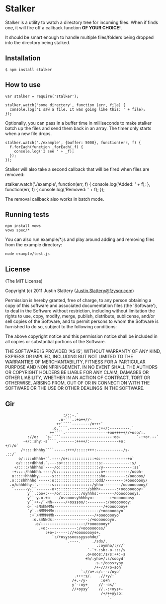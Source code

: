 # Stalker

Stalker is a utility to watch a directory tree for incoming files. When if finds
one, it will fire off a callback function __OF YOUR CHOICE!__.

It should be smart enough to handle multiple files/folders being dropped into the 
directory being stalked. 

## Installation

    $ npm install stalker

## How to use

    var stalker = require('stalker');

    stalker.watch('some_directory', function (err, file) {
      console.log('I saw a file. It was going like this: ' + file);
    });


Optionally, you can pass in a buffer time in milliseconds to make stalker batch up 
the files and send them back in an array. The timer only starts when a new file
drops.

    stalker.watch('./example', {buffer: 5000}, function(err, f) { 
      f.forEach(function _forEach(_f) {
        console.log('I see ' + _f); 
      });
    });

Stalker will also take a second callback that will be fired when files are removed:

  stalker.watch('./example', function(err, f) { 
    console.log('Added: ' + f); 
  }, function(err, f) {
    console.log('Removed: ' + f); 
  });

The removal callback also works in batch mode.

## Running tests
  
    npm install vows
    vows spec/*

You can also run example/*.js and play around adding and removing files from the
example directory:

    node example/test.js

## License 

(The MIT License)

Copyright (c) 2011 Justin Slattery (Justin.Slattery@fzysqr.com)

Permission is hereby granted, free of charge, to any person obtaining
a copy of this software and associated documentation files (the
'Software'), to deal in the Software without restriction, including
without limitation the rights to use, copy, modify, merge, publish,
distribute, sublicense, and/or sell copies of the Software, and to
permit persons to whom the Software is furnished to do so, subject to
the following conditions:

The above copyright notice and this permission notice shall be
included in all copies or substantial portions of the Software.

THE SOFTWARE IS PROVIDED 'AS IS', WITHOUT WARRANTY OF ANY KIND,
EXPRESS OR IMPLIED, INCLUDING BUT NOT LIMITED TO THE WARRANTIES OF
MERCHANTABILITY, FITNESS FOR A PARTICULAR PURPOSE AND NONINFRINGEMENT.
IN NO EVENT SHALL THE AUTHORS OR COPYRIGHT HOLDERS BE LIABLE FOR ANY
CLAIM, DAMAGES OR OTHER LIABILITY, WHETHER IN AN ACTION OF CONTRACT,
TORT OR OTHERWISE, ARISING FROM, OUT OF OR IN CONNECTION WITH THE
SOFTWARE OR THE USE OR OTHER DEALINGS IN THE SOFTWARE.

## Gir
                              :/::-.`                                        
                            .o-```.:+o++//-                                  
                           ++`````--------/o++:`                             
                         .o.````.-------------:++/:---------.`               
                        ++````.-------------------+oo+++++//+oso/:.          
              ://o:   `s-````-----------------------:oo-       `-:+o+.--`    
            -+/::shy:-s````.-------:++++/:-------------+o:           +/:/o`  
           /+::::hhhhy````-----:+++/:::::+++:------------/s-          .::/`  
          o/::::ohhhh+``.----/o+::::::::::::+o:------------+o`               
         o/::::+dhhhd.`.---:o+::::::::::::::::s:------------:s/              
        +/::::/hhhhhs`----/o::::::::::::::::::/y-------------:ss`            
       -+::::/hhhhhh.----/o::::::::::::::::::::m+-----------/oooh-           
       o::::+hhhhhy.-----s::::::::::::::::::::sho---------:/oooooy/          
      .o:::shhhhho`-----:o:::::::::::::::::::odd/--------:+oooooooy/         
      .o/ohhhhhy:`.-----:s:::::::::::::::::/yhho--------/oooooooooy/         
       `------y-``-------o+::::::::::::::/shhh+-------:+ooooooooy+`          
              y``.:oo+:---/o/:::::::::/oyhhhs:-------/ooooooooys.            
              y``-y.o.+o----/ossooosyhhhhyo:-------:+ooooooosy-              
              y``++-/`-Nh------/+osssoo/:--------:/ooooooooy:                
              o-`-sNmhNMMo----------------------/+oooooooy+                  
              `y`.-NMMMMMm--------------------/+oooooooyo`                   
               :+`/MMMMMMh------------------/+oooooooyo`                     
                :o.smNNds:---------------:/+oooooooyo.                       
                 .o/-------------------:/+oooooooy+`                         
                   .+o:-------------:/+oooooooss/`                           
                      :+o+:-----://+oooooooys+.                              
                         `:/+osyssoossyysohdo/`                              
                               `.----.`    ./sds/.                           
                                             .:oymho/:///`                   
                                         `-`+-:sh:-o-:::/s                   
                                        .o+ooos:/s/s:++:+s                   
                                        +h/:yho+/:s/sooyd`                   
                                            .s.:/ooss+yoy                    
                                            /+-////o+soh`                    
                                      `://o+.s/:--:/oyo`                     
                                   .+++:s/.   .//+y/:`                       
                                  /+.-/y-      :o+h                          
                                  y`-:oy+     //--os/`                       
                                  //+oysy`    //.-:+oys+-                    
                                               /+/++oyso:                    
                                                  `.`                        
                                                            


